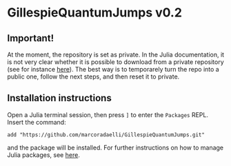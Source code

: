 # GillespieQuantumJumps v0.2

## Important!
At the moment, the repository is set as private. In the Julia documentation, it is not very clear whether it is possible to download from a private repository (see for instance [here](https://discourse.julialang.org/t/more-problems-trying-to-add-packages-from-private-repos/69059)). The best way is to temporarely turn the repo into a public one, follow the next steps, and then reset it to private.

## Installation instructions
Open a Julia terminal session, then press `]` to enter the `Packages` REPL. Insert the command:
```
add "https://github.com/marcoradaelli/GillespieQuantumJumps.git"
```
and the package will be installed. For further instructions on how to manage Julia packages, see [here](https://docs.julialang.org/en/v1/stdlib/Pkg/).
